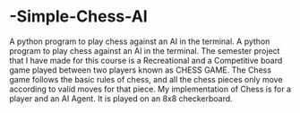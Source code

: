 # -Simple-Chess-AI
A python program to play chess against an AI in the terminal.
A python program to play chess against an AI in the terminal. The semester project that I have made for this course is a Recreational and a Competitive board game played between two players known as CHESS GAME. The Chess game follows the basic rules of chess, and all the chess pieces only move according to valid moves for that piece. My implementation of Chess is for a player and an AI Agent. It is played on an 8x8 checkerboard.
